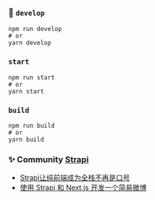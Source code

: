 ### 🚀 `develop`
```
npm run develop
# or
yarn develop
```

### `start`
```
npm run start
# or
yarn start
```

### `build`
```
npm run build
# or
yarn build
```

### ✨ Community [Strapi](https://www.strapi.cn)
- [Strapi让纯前端成为全栈不再是口号](https://juejin.cn/post/7340152660224819212?searchId=20240422101218E113BAC0771EE2AAB300)
- [使用 Strapi 和 Next.js 开发一个简易微博](https://juejin.cn/post/7145269546465624078)
